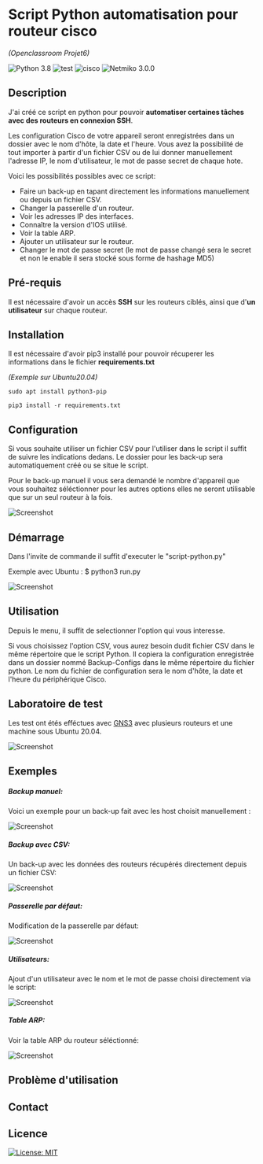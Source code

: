 # __Script Python automatisation pour routeur cisco__
_(Openclassroom Projet6)_

![Python 3.8](https://img.shields.io/badge/Python-3.8-blue) ![test](https://img.shields.io/badge/tests-100%25-brightgreen)
![cisco](https://img.shields.io/badge/cisco-ios-yellowgreen)
![Netmiko 3.0.0](https://img.shields.io/badge/netmiko-3.0.0-yellow)


## Description

J'ai créé ce script en python pour pouvoir **automatiser certaines tâches avec des routeurs en connexion SSH**.

Les configuration Cisco de votre appareil seront enregistrées dans un dossier avec le nom d'hôte, la date et l'heure. Vous avez la possibilité de tout importer à partir d'un fichier CSV ou de lui donner manuellement l'adresse IP, le nom d'utilisateur, le mot de passe secret de chaque hote. 

Voici les possibilités possibles avec ce script:
* Faire un back-up en tapant directement les informations manuellement ou depuis un fichier CSV.
* Changer la passerelle d'un routeur.
* Voir les adresses IP des interfaces.
* Connaître la version d'IOS utilisé. 
* Voir la table ARP.
* Ajouter un utilisateur sur le routeur.
* Changer le mot de passe secret (le mot de passe changé sera le secret et non le enable il sera stocké sous forme de hashage MD5)


## Pré-requis
Il est nécessaire d'avoir un accès **SSH** sur les routeurs ciblés, ainsi que d'**un utilisateur** sur chaque routeur.

## Installation
Il est nécessaire d'avoir pip3 installé pour pouvoir récuperer les informations dans le fichier **requirements.txt**

_(Exemple sur Ubuntu20.04)_

`sudo apt install python3-pip`

`pip3 install -r requirements.txt`


## Configuration

Si vous souhaite utiliser un fichier CSV pour l'utiliser dans le script il suffit de suivre les indications dedans.
Le dossier pour les back-up sera automatiquement créé ou se situe le script.

Pour le back-up manuel il vous sera demandé le nombre d'appareil que vous souhaitez séléctionner pour les autres options elles ne seront utilisable que sur un seul routeur à la fois.

![Screenshot](images/CSV.PNG)

## Démarrage

Dans l'invite de commande il suffit d'executer le "script-python.py"

Exemple avec Ubuntu : $ python3 run.py 

![Screenshot](images/Demarrage.PNG)

## Utilisation

Depuis le menu, il suffit de selectionner l'option qui vous interesse.

Si vous choisissez l'option CSV, vous aurez besoin dudit fichier CSV dans le même répertoire que le script Python. Il copiera la configuration enregistrée dans un dossier nommé Backup-Configs dans le même répertoire du fichier python. Le nom du fichier de configuration sera le nom d'hôte, la date et l'heure du périphérique Cisco.

## Laboratoire de test

Les test ont étés efféctues avec [GNS3](https://gns3.com/) avec plusieurs routeurs et une machine sous Ubuntu 20.04.

![Screenshot](images/GNS3-P6.PNG)


## Exemples

##### Backup manuel:
Voici un exemple pour un back-up fait avec les host choisit manuellement :

![Screenshot](images/backup_manuel.PNG)

##### Backup avec CSV:
Un back-up avec les données des routeurs récupérés directement depuis un fichier CSV:

![Screenshot](images/backup_CSV.PNG)

##### Passerelle par défaut:
Modification de la passerelle par défaut:

![Screenshot](images/Passerelle.PNG)

##### Utilisateurs:
Ajout d'un utilisateur avec le nom et le mot de passe choisi directement via le script:

![Screenshot](images/Ajout_utilisateur.PNG)

##### Table ARP:
Voir la table ARP du routeur séléctionné:

![Screenshot](images/arp.PNG)

## Problème d'utilisation

## Contact

## Licence
[![License: MIT](https://img.shields.io/badge/License-MIT-yellow.svg)](https://opensource.org/licenses/MIT)

